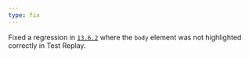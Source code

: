 ```yaml
---
type: fix
---
```


Fixed a regression in [`13.6.2`](https://docs.cypress.io/guides/references/changelog/13.6.2) where the `body` element was not highlighted correctly in Test Replay.